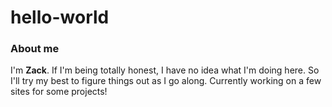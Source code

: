 # hello-world

### About me
I'm **Zack**. If I'm being totally honest, I have no idea what I'm doing here. So I'll try my best to figure things out as I go along. Currently working on a few sites for some projects!

